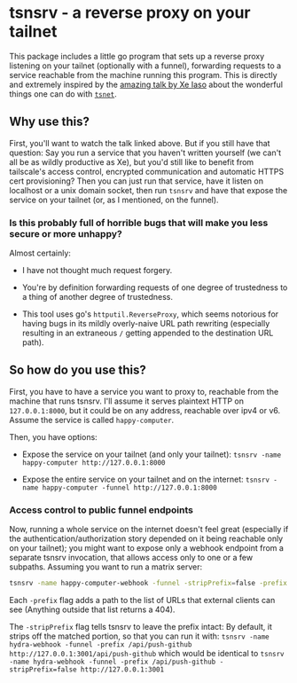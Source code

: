# tsnsrv - a reverse proxy on your tailnet

This package includes a little go program that sets up a reverse proxy
listening on your tailnet (optionally with a funnel), forwarding
requests to a service reachable from the machine running this
program. This is directly and extremely inspired by the [amazing talk
by Xe Iaso](https://tailscale.dev/blog/tsup-tsnet) about the wonderful
things one can do with
[`tsnet`](https://pkg.go.dev/tailscale.com/tsnet).

## Why use this?

First, you'll want to watch the talk linked above. But if you still
have that question: Say you run a service that you haven't written
yourself (we can't all be as wildly productive as Xe), but you'd still
like to benefit from tailscale's access control, encrypted
communication and automatic HTTPS cert provisioning? Then you can just
run that service, have it listen on localhost or a unix domain socket,
then run `tsnsrv` and have that expose the service on your tailnet
(or, as I mentioned, on the funnel).

### Is this probably full of horrible bugs that will make you less secure or more unhappy?

Almost certainly:

* I have not thought much request forgery.

* You're by definition forwarding requests of one degree of
  trustedness to a thing of another degree of trustedness.

* This tool uses go's `httputil.ReverseProxy`, which seems notorious
  for having bugs in its mildly overly-naive URL path rewriting
  (especially resulting in an extraneous `/` getting appended to the
  destination URL path).

## So how do you use this?

First, you have to have a service you want to proxy to, reachable from
the machine that runs tsnsrv. I'll assume it serves plaintext HTTP on
`127.0.0.1:8000`, but it could be on any address, reachable over ipv4
or v6. Assume the service is called `happy-computer`.

Then, you have options:

* Expose the service on your tailnet (and only your tailnet):
  `tsnsrv -name happy-computer http://127.0.0.1:8000`

* Expose the entire service on your tailnet and on the internet:
  `tsnsrv -name happy-computer -funnel http://127.0.0.1:8000`

### Access control to public funnel endpoints

Now, running a whole service on the internet doesn't feel great
(especially if the authentication/authorization story depended on it
being reachable only on your tailnet); you might want to expose only a
webhook endpoint from a separate tsnsrv invocation, that allows access
only to one or a few subpaths. Assuming you want to run a matrix
server:

```sh
tsnsrv -name happy-computer-webhook -funnel -stripPrefix=false -prefix /_matrix -prefix /_synapse/client http://127.0.0.1:8000
```

Each `-prefix` flag adds a path to the list of URLs that external
clients can see (Anything outside that list returns a 404).

The `-stripPrefix` flag tells tsnsrv to leave the prefix intact: By default, it strips off the matched portion, so that you can run it with:
`tsnsrv -name hydra-webhook -funnel -prefix /api/push-github http://127.0.0.1:3001/api/push-github`
which would be identical to
`tsnsrv -name hydra-webhook -funnel -prefix /api/push-github -stripPrefix=false http://127.0.0.1:3001`
